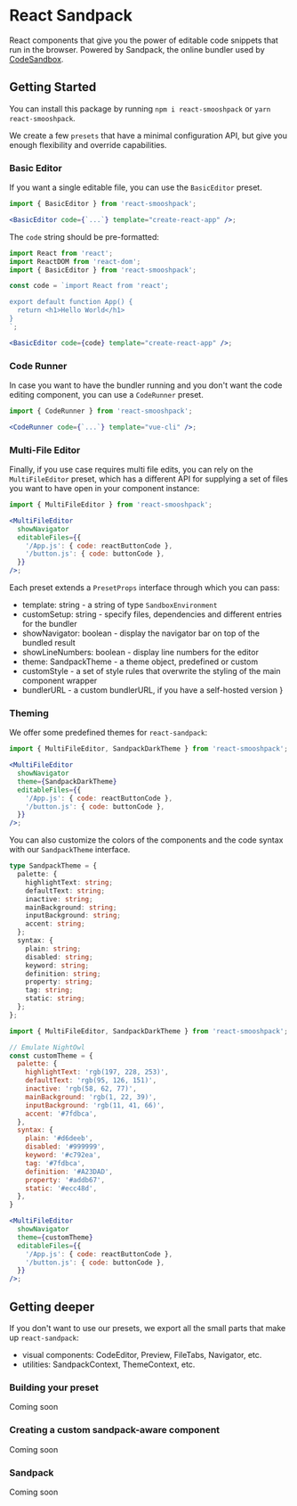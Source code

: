 # React Sandpack

React components that give you the power of editable code snippets that run in
the browser. Powered by Sandpack, the online bundler used by
[CodeSandbox](https://codesandbox.io/).

## Getting Started

You can install this package by running `npm i react-smooshpack` or
`yarn react-smooshpack`.

We create a few `presets` that have a minimal configuration API, but give you
enough flexibility and override capabilities.

### Basic Editor

If you want a single editable file, you can use the `BasicEditor` preset.

```jsx
import { BasicEditor } from 'react-smooshpack';

<BasicEditor code={`...`} template="create-react-app" />;
```

The `code` string should be pre-formatted:

```jsx
import React from 'react';
import ReactDOM from 'react-dom';
import { BasicEditor } from 'react-smooshpack';

const code = `import React from 'react';

export default function App() {
  return <h1>Hello World</h1>
}
`;

<BasicEditor code={code} template="create-react-app" />;
```

### Code Runner

In case you want to have the bundler running and you don't want the code editing
component, you can use a `CodeRunner` preset.

```jsx
import { CodeRunner } from 'react-smooshpack';

<CodeRunner code={`...`} template="vue-cli" />;
```

### Multi-File Editor

Finally, if you use case requires multi file edits, you can rely on the
`MultiFileEditor` preset, which has a different API for supplying a set of files
you want to have open in your component instance:

```jsx
import { MultiFileEditor } from 'react-smooshpack';

<MultiFileEditor
  showNavigator
  editableFiles={{
    '/App.js': { code: reactButtonCode },
    '/button.js': { code: buttonCode },
  }}
/>;
```

Each preset extends a `PresetProps` interface through which you can pass:

- template: string - a string of type `SandboxEnvironment`
- customSetup: string - specify files, dependencies and different entries for
  the bundler
- showNavigator: boolean - display the navigator bar on top of the bundled
  result
- showLineNumbers: boolean - display line numbers for the editor
- theme: SandpackTheme - a theme object, predefined or custom
- customStyle - a set of style rules that overwrite the styling of the main
  component wrapper
- bundlerURL - a custom bundlerURL, if you have a self-hosted version }

### Theming

We offer some predefined themes for `react-sandpack`:

```jsx
import { MultiFileEditor, SandpackDarkTheme } from 'react-smooshpack';

<MultiFileEditor
  showNavigator
  theme={SandpackDarkTheme}
  editableFiles={{
    '/App.js': { code: reactButtonCode },
    '/button.js': { code: buttonCode },
  }}
/>;
```

You can also customize the colors of the components and the code syntax with our
`SandpackTheme` interface.

```typescript
type SandpackTheme = {
  palette: {
    highlightText: string;
    defaultText: string;
    inactive: string;
    mainBackground: string;
    inputBackground: string;
    accent: string;
  };
  syntax: {
    plain: string;
    disabled: string;
    keyword: string;
    definition: string;
    property: string;
    tag: string;
    static: string;
  };
};
```

```jsx
import { MultiFileEditor, SandpackDarkTheme } from 'react-smooshpack';

// Emulate NightOwl
const customTheme = {
  palette: {
    highlightText: 'rgb(197, 228, 253)',
    defaultText: 'rgb(95, 126, 151)',
    inactive: 'rgb(58, 62, 77)',
    mainBackground: 'rgb(1, 22, 39)',
    inputBackground: 'rgb(11, 41, 66)',
    accent: '#7fdbca',
  },
  syntax: {
    plain: '#d6deeb',
    disabled: '#999999',
    keyword: '#c792ea',
    tag: '#7fdbca',
    definition: '#A23DAD',
    property: '#addb67',
    static: '#ecc48d',
  },
}

<MultiFileEditor
  showNavigator
  theme={customTheme}
  editableFiles={{
    '/App.js': { code: reactButtonCode },
    '/button.js': { code: buttonCode },
  }}
/>;
```

## Getting deeper

If you don't want to use our presets, we export all the small parts that make up
`react-sandpack`:

- visual components: CodeEditor, Preview, FileTabs, Navigator, etc.
- utilities: SandpackContext, ThemeContext, etc.

### Building your preset

Coming soon

### Creating a custom sandpack-aware component

Coming soon

### Sandpack

Coming soon
